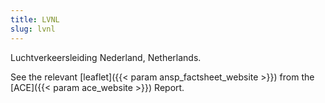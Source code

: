 ```yaml
---
title: LVNL
slug: lvnl
---
```


Luchtverkeersleiding Nederland, Netherlands.
<!---ansp_factsheet_website and ace_website reference in the config.toml-->
See the relevant [leaflet]({{< param ansp_factsheet_website >}}) from the [ACE]({{< param ace_website >}}) Report.